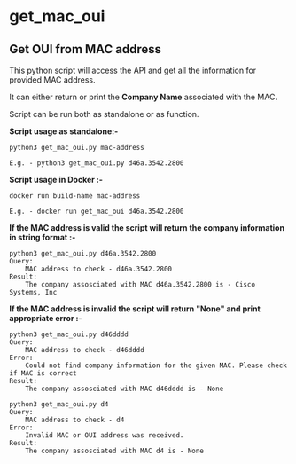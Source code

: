 # get_mac_oui
## Get OUI from MAC address

This python script will access the API and get all the information for provided MAC address.

It can either return or print the **Company Name** associated with the MAC.

Script can be run both as standalone or as function. 

**Script usage as standalone:-**
```
python3 get_mac_oui.py mac-address

E.g. - python3 get_mac_oui.py d46a.3542.2800
````

**Script usage in Docker :-**
```
docker run build-name mac-address 

E.g. - docker run get_mac_oui d46a.3542.2800
````

**If the MAC address is valid the script will return the company information in string format :-**

```
python3 get_mac_oui.py d46a.3542.2800
Query:
	MAC address to check - d46a.3542.2800
Result:
	The company assosciated with MAC d46a.3542.2800 is - Cisco Systems, Inc
```

**If the MAC address is invalid the script will return "None" and print appropriate error :-**

```
python3 get_mac_oui.py d46dddd
Query:
	MAC address to check - d46dddd
Error:
	Could not find company information for the given MAC. Please check if MAC is correct
Result:
	The company assosciated with MAC d46dddd is - None
```

```
python3 get_mac_oui.py d4
Query:
	MAC address to check - d4
Error:
	Invalid MAC or OUI address was received.
Result:
	The company assosciated with MAC d4 is - None
```
